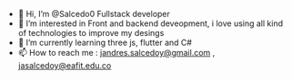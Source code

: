 - 👋 Hi, I’m @Salcedo0 Fullstack developer
- 👀 I’m interested in Front and backend deveopment, i love using all kind of technologies to improve my desings
- 🌱 I’m currently learning three js, flutter and C#
- 📫 How to reach me : jandres.salcedoy@gmail.com , jasalcedoy@eafit.edu.co
